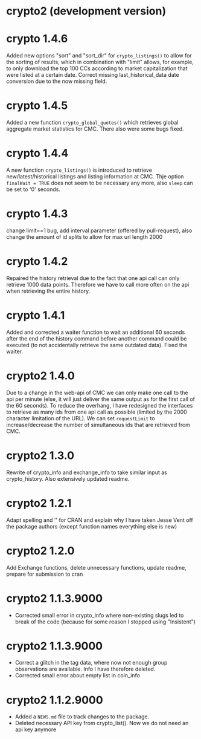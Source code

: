 # crypto2 (development version)

# crypto 1.4.6 

Added new options "sort" and "sort_dir" for `crypto_listings()` to allow for the sorting of results, which in combination with "limit" allows, for example, to only download the top 100 CCs according to market capitalization that were listed at a certain date. Correct missing last_historical_data date conversion due to the now missing field.

# crypto 1.4.5 

Added a new function `crypto_global_quotes()` which retrieves global aggregate market statistics for CMC. There also were some bugs fixed.

# crypto 1.4.4 

A new function `crypto_listings()` is introduced to retrieve new/latest/historical listings and listing information at CMC. Thje option `finalWait = TRUE` does not seem to be necessary any more, also `sleep` can be set to '0' seconds.

# crypto 1.4.3 

change limit==1 bug, add interval parameter (offered by pull-request), also change the amount of id splits to allow for max url length 2000

# crypto 1.4.2

Repaired the history retrieval due to the fact that one api call can only retrieve 1000 data points. Therefore we have to call more often on the api when retrieving the entire history.

# crypto 1.4.1

Added and corrected a waiter function to wait an additional 60 seconds after the end of the history command before another command could be executed (to not accidentally retrieve the same outdated data). Fixed the waiter.

# crypto2 1.4.0

Due to a change in the web-api of CMC we can only make one call to the api per minute (else, it will just deliver the same output as for the first call of the 60 seconds). To reduce the overhang, I have redesigned the interfaces to retrieve as many ids from one api call as possible (limited by the 2000 character limitation of the URL). We can set `requestLimit` to increase/decrease the number of simultaneous ids that are retrieved from CMC.

# crypto2 1.3.0

Rewrite of crypto_info and exchange_info to take similar input as crypto_history. Also extensively updated readme.

# crypto2 1.2.1

Adapt spelling and '' for CRAN and explain why I have taken Jesse Vent off the package authors (except function names everything else is new)

# crypto2 1.2.0

Add Exchange functions, delete unnecessary functions, update readme, prepare for submission to cran

# crypto2 1.1.3.9000

* Corrected small error in crypto_info where non-existing slugs led to break of the code (because for some reason I stopped using "Insistent")

# crypto2 1.1.3.9000

* Correct a glitch in the tag data, where now not enough group observations are available. Info I have therefore deleted.
* Corrected small error about empty list in coin_info

# crypto2 1.1.2.9000

* Added a `NEWS.md` file to track changes to the package.
* Deleted necessary API key from crypto_list(). Now we do not need an api key anymore
